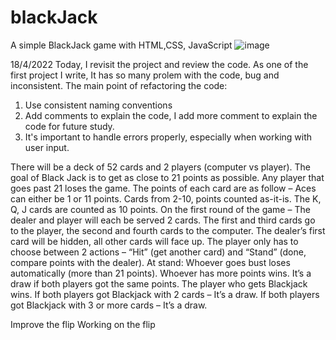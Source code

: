 # blackJack
A simple BlackJack game with HTML,CSS, JavaScript
![image](https://user-images.githubusercontent.com/9263674/228293717-dee1a30d-e9f6-4a70-b0a9-f9503ee284d6.png)

18/4/2022
Today, I revisit the project and review the code. As one of the first project I write, It has so many prolem with the code, bug and inconsistent.
The main point of refactoring the code:
 1. Use consistent naming conventions
 2. Add comments to explain the code, I add more comment to explain the code for future study.
 3. It's important to handle errors properly, especially when working with user input.

There will be a deck of 52 cards and 2 players (computer vs player).
The goal of Black Jack is to get as close to 21 points as possible. Any player that goes past 21 loses the game.
The points of each card are as follow –
Aces can either be 1 or 11 points.
Cards from 2-10, points counted as-it-is.
The K, Q, J cards are counted as 10 points.
On the first round of the game –
The dealer and player will each be served 2 cards. The first and third cards go to the player, the second and fourth cards to the computer.
The dealer’s first card will be hidden, all other cards will face up.
The player only has to choose between 2 actions – “Hit” (get another card) and “Stand” (done, compare points with the dealer).
At stand:
Whoever goes bust loses automatically (more than 21 points).
Whoever has more points wins.
It’s a draw if both players got the same points.
The player who gets Blackjack wins.
If both players got Blackjack with 2 cards – It’s a draw.
If both players got Blackjack with 3 or more cards – It’s a draw.

Improve the flip
Working on the flip

